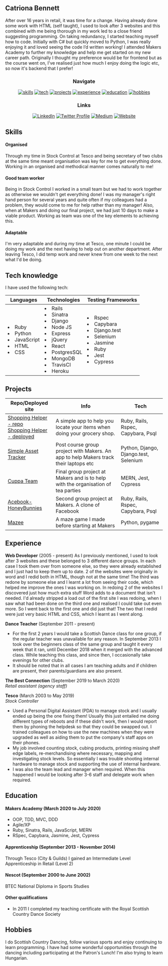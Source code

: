 ## Catriona Bennett

After over 16 years in retail, it was time for a change. Having already done some work with HTML (self taught), I used to look after 3 websites and this combined with me being thorough in my work led to a close friend suggesting programming. On taking redundancy, I started teaching myself how to code. Initially with C# but quickly moved to Python, I was really enjoying it and loved seeing the code I’d written working! I attended Makers Academy to further my knowledge and help me get started on my new career path. Originally I thought my preference would be for frontend but as the course went on, I've realised just how much I enjoy doing the logic etc, so now it's backend that I prefer!

<div align="center">

### Navigate

[![skills](https://img.shields.io/badge/-Skills-blueviolet?style=for-the-badge)](#skills)
[![tech](https://img.shields.io/badge/-Tech_knowledge-blueviolet?style=for-the-badge)](#tech-knowledge)
[![projects](https://img.shields.io/badge/-Projects-blueviolet?style=for-the-badge)](#projects)
[![experience](https://img.shields.io/badge/-Experience-blueviolet?style=for-the-badge)](#experience)
[![education](https://img.shields.io/badge/-Education-blueviolet?style=for-the-badge)](#education)
[![hobbies](https://img.shields.io/badge/-Hobbies-blueviolet?style=for-the-badge)](#hobbies)

### Links

[![LinkedIn](https://img.shields.io/badge/LinkedIn-%232A6AC7?style=for-the-badge&logo=linkedin)](https://www.linkedin.com/in/catriona-bennett-1089b31ab/)
[![Twitter Profile](https://img.shields.io/badge/Twitter-%231DA1F2?style=for-the-badge&logo=twitter&logoColor=white)](https://twitter.com/cmb84scd)
[![Medium](https://img.shields.io/badge/Medium_blog-%2312100E?style=for-the-badge&amp;logo=medium&amp;logoColor=white)](https://medium.com/@cmb84scd)
[![Website](https://img.shields.io/badge/-Website-blue?style=for-the-badge)](https://cmb84scd.github.io/)

</div>

## Skills

#### Organised

Through my time in Stock Control at Tesco and being secretary of two clubs at the same time meant organisation was key for me to get everything done. Working in an organised and methodical manner comes naturally to me!

#### Good team worker

Being in Stock Control I worked in a small team but we had to work together as otherwise we wouldn't get everything done! I was my manager's right hand person for several years and quite often if my colleagues had a problem, they would come to me for help rather than my manager! Also, when at Makers and doing our final project, we had just 10 days to make a viable product. Working as team was one of the key elements to achieving this.

#### Adaptable

I'm very adaptable and during my time at Tesco, one minute I could be doing my work and the next having to help out on another department. After leaving Tesco, I did temp work and never knew from one week to the next what I'd be doing.

## Tech knowledge
I have used the following tech:
<table>
  <thead>
    <tr>
      <th>Languages</th>
      <th>Technologies</th>
      <th>Testing Frameworks</th>
    </tr>
  </thead>
  <tbody>
    <tr>
      <td>
        <li>Ruby</li>
        <li>Python</li>
        <li>JavaScript</li>
        <li>HTML</li>
        <li>CSS</li>
      </td>
      <td>
        <li>Rails</li>
        <li>Sinatra</li>
        <li>Django</li>
        <li>Node JS</li>
        <li>Express</li>
        <li>jQuery</li>
        <li>React</li>
        <li>PostgresSQL</li>
        <li>MongoDB</li>
        <li>TravisCI</li>
        <li>Heroku</li>
      </td>
      <td>
        <li>Rspec</li>
        <li>Capybara</li>
        <li>Django.test</li>
        <li>Selenium</li>
        <li>Jasmine</li>
        <li>Ruby</li>
        <li>Jest</li>
        <li>Cypress</li>
      </td>
  </tbody>
</table>

## Projects

| Repo/Deployed site | Info | Tech |
| --- | --- | --- |
| [Shopping Helper - repo](https://github.com/cmb84scd/shopping_helper)<br>[Shopping Helper - deployed](https://shopping-help.herokuapp.com/) | A simple app to help you locate your items when doing your grocery shop. | Ruby, Rails, Rspec, Capybara, Psql |
| [Simple Asset Tracker](https://github.com/makersacademy/simpleassettracker) | Post course group project with Makers. An app to help Makers track their laptops etc | Python, Django, Django.test, Selenium |
| [Cuppa Team](https://github.com/cmb84scd/charity-apr2020) | Final group project at Makers and is to help with the organisation of tea parties | MERN, Jest, Cypress |
| [Acebook-HoneyBunnies](https://acebook-honeybunnies.herokuapp.com/) | Second group project at Makers. A clone of Facebook | Ruby, Rails, Rspec, Capybara, Psql |
| [Mazee](https://github.com/cmb84scd/Mazee) | A maze game I made before starting at Makers | Python, pygame |

## Experience

**Web Developer** (2005 - present)
As I previously mentioned, I used to look after 3 websites and these belonged to 3 different dance groups. In each case I took them over from someone else, so they were already established and I just had to keep them up to date. 2 of the websites were originally in word and I redid both in HTML, though not at the same time! The third was redone by someone else and I learnt a lot from seeing their code, which helped me improve the ones I was working on. In redoing 2 of the websites I discovered just how much extra stuff Word adds to a document that isn't needed. I'd already stripped a load out of the first site I was redoing, when I saw what had been done on the third one and realised I could take out even more. So I went back to the first one and did just that! The two that I redid were just very basic HTML and CSS, which I learnt as I went along.

**Dance Teacher** (September 2011 - present)
- For the first 2 years I would take a Scottish Dance class for one group, if the regular teacher was unavailable for any reason. In September 2013 I took over the beginners class of the same group and taught it every week that it ran, until December 2018 when it merged with the advanced class. While teaching this class, and since then, I occasionally take evenings for other clubs.
- It should be noted that in all cases I am teaching adults and if children are present, their parents/guardians are also present.

**The Best Connection** (September 2019 to March 2020)    
*Retail assistant (agency staff)*

**Tesco** (March 2003 to May 2019)   
*Stock Controller*  
- Used a Personal Digital Assistant (PDA) to manage stock and I usually ended up being the one fixing them! Usually this just entailed me doing different types of reboots and if these didn't work, then I would report them by phoning the helpdesk so that they could be swapped out. I trained colleagues on how to use the new machines when they were upgraded as well as aiding them to put the company's staff apps on their phones.
- My job involved counting stock, cubing products, printing missing shelf edge labels, re-merchandising where necessary, mapping and investigating stock levels. So essentially I was trouble shooting internal hardware to manage stock and supporting the use of internal hardware.
- I was also the team lead and manager when required. When this happened I would be looking after 3-6 staff and delegate work when required.

## Education

#### Makers Academy (March 2020 to July 2020)

- OOP, TDD, MVC, DDD
- Agile/XP
- Ruby, Sinatra, Rails, JavaScript, MERN
- RSpec, Capybara, Jasmine, Jest, Cypress

#### Apprenticeship (September 2013 - November 2014)

Through Tesco (City & Guilds) I gained an Intermediate Level Apprenticeship in Retail (Level 2)

#### Nescot (September 2000 to June 2002)

BTEC National Diploma in Sports Studies

#### Other qualifications

- In 2011 I completed my teaching certificate with the Royal Scottish Country Dance Society

## Hobbies

I do Scottish Country Dancing, follow various sports and enjoy continuing to learn programming. I have had some wonderful opportunities through the dancing including participating at the Patron's Lunch! I'm also trying to learn Hungarian.
